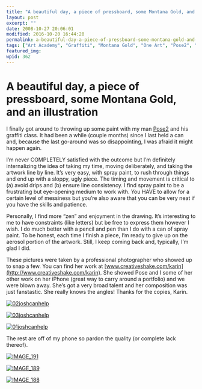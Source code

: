 ```yaml
---
title: "A beautiful day, a piece of pressboard, some Montana Gold, and an illustration"
layout: post
excerpt: ""
date: 2008-10-27 20:06:01
modified: 2016-10-20 16:44:20
permalink: a-beautiful-day-a-piece-of-pressboard-some-montana-gold-and-an-illustration/index.html
tags: ["Art Academy", "Graffiti", "Montana Gold", "One Art", "Pose2", "San Diego", "Spray Paint", "Design &amp; Creative Process"]
featured_img: 
wpid: 362
---
```


# A beautiful day, a piece of pressboard, some Montana Gold, and an illustration

I finally got around to throwing up some paint with my man [Pose2](http://posetwo.com/igetaround) and his graffiti class. It had been a while (couple months) since I last held a can and, because the last go-around was so disappointing, I was afraid it might happen again.

I’m never COMPLETELY satisfied with the outcome but I’m definitely internalizing the idea of taking my time, moving deliberately, and taking the artwork line by line. It’s very easy, with spray paint, to rush through things and end up with a sloppy, ugly piece. The timing and movement is critical to (a) avoid drips and (b) ensure line consistency. I find spray paint to be a frustrating but eye-opening medium to work with. You HAVE to allow for a certain level of messiness but you’re also aware that you can be very neat if you have the skills and patience.

Personally, I find more “zen” and enjoyment in the drawing. It’s interesting to me to have constraints (like letters) but be free to express them however I wish. I do much better with a pencil and pen than I do with a can of spray paint. To be honest, each time I finish a piece, I’m ready to give up on the aerosol portion of the artwork. Still, I keep coming back and, typically, I’m glad I did.

These pictures were taken by a professional photographer who showed up to snap a few. You can find her work at [www.creativeshake.com/karin](http://www.creativeshake.com/karin). She showed Pose and I some of her other work on her iPhone (great way to carry around a portfolio) and we were blown away. She’s got a very broad talent and her composition was just fanstastic. She really knows the angles! Thanks for the copies, Karin.

[![02joshcanhelp](http://farm4.static.flickr.com/3203/2979173204_60226ab16a_o.jpg)](http://www.flickr.com/photos/joshcanhelp/2979173204/ "02joshcanhelp by joshcanhelp, on Flickr")

[![03joshcanhelp](http://farm4.static.flickr.com/3139/2979173150_2c7ed29448_o.jpg)](http://www.flickr.com/photos/joshcanhelp/2979173150/ "03joshcanhelp by joshcanhelp, on Flickr")

[![01joshcanhelp](http://farm4.static.flickr.com/3041/2978316165_d0e0def297_o.jpg)](http://www.flickr.com/photos/joshcanhelp/2978316165/ "01joshcanhelp by joshcanhelp, on Flickr")

The rest are off of my phone so pardon the quality (or complete lack thereof).

[![IMAGE_191](http://farm4.static.flickr.com/3199/2979219234_937b737ffe.jpg)](http://www.flickr.com/photos/joshcanhelp/2979219234/ "IMAGE_191 by joshcanhelp, on Flickr")

[![IMAGE_189](http://farm4.static.flickr.com/3168/2979219064_f2cb501ff2.jpg)](http://www.flickr.com/photos/joshcanhelp/2979219064/ "IMAGE_189 by joshcanhelp, on Flickr")

[![IMAGE_188](http://farm4.static.flickr.com/3228/2979218960_ccb8f68184.jpg)](http://www.flickr.com/photos/joshcanhelp/2979218960/ "IMAGE_188 by joshcanhelp, on Flickr")